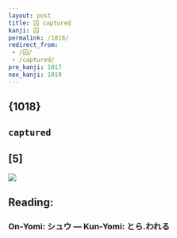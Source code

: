 ```yaml
---
layout: post
title: 囚 captured
kanji: 囚
permalink: /1018/
redirect_from:
 - /囚/
 - /captured/
pre_kanji: 1017
nex_kanji: 1019
---
```


## {1018}

## `captured`

## [5]

<div class="stroke"><img src="E59B9A.png" /></div>

## Reading:

### On-Yomi: シュウ &mdash; Kun-Yomi: とら.われる
